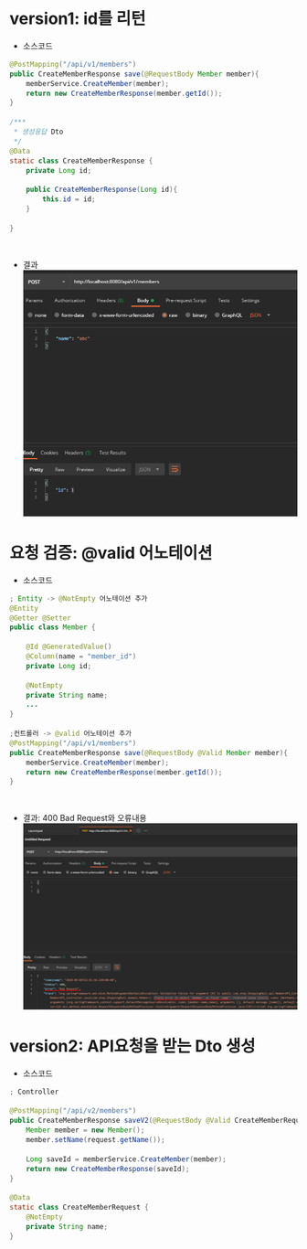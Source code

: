 
# version1: id를 리턴
* 소스코드
```java
@PostMapping("/api/v1/members")
public CreateMemberResponse save(@RequestBody Member member){
    memberService.CreateMember(member);
    return new CreateMemberResponse(member.getId());
}

/***
 * 생성응답 Dto
 */
@Data
static class CreateMemberResponse {
    private Long id;

    public CreateMemberResponse(Long id){
        this.id = id;
    }

}
```

<br>

* 결과
![](../imgs/회원등록1.png)

# 요청 검증: @valid 어노테이션
* 소스코드
```java
; Entity -> @NotEmpty 어노테이션 추가
@Entity
@Getter @Setter
public class Member {

    @Id @GeneratedValue()
    @Column(name = "member_id")
    private Long id;

    @NotEmpty
    private String name;
    ...     
}

;컨트롤러 -> @valid 어노테이션 추가
@PostMapping("/api/v1/members")
public CreateMemberResponse save(@RequestBody @Valid Member member){
    memberService.CreateMember(member);
    return new CreateMemberResponse(member.getId());
}
```

<br>

* 결과: 400 Bad Request와 오류내용
![](../imgs/회원등록2_요청검증.png)

# version2: API요청을 받는 Dto 생성
* 소스코드
```java
; Controller

@PostMapping("/api/v2/members")
public CreateMemberResponse saveV2(@RequestBody @Valid CreateMemberRequest request){
    Member member = new Member();
    member.setName(request.getName());

    Long saveId = memberService.CreateMember(member);
    return new CreateMemberResponse(saveId);
}

@Data
static class CreateMemberRequest {
    @NotEmpty
    private String name;
}
```